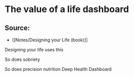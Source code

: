 # The value of a life dashboard

## Source:
- [[Notes/Designing your Life (book)]]

Designing your life uses this

So does sobriety

So does precision nutrition 
Deep Health Dashboard

